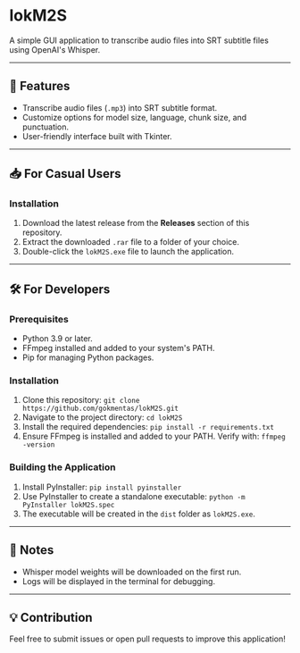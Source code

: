 # lokM2S

A simple GUI application to transcribe audio files into SRT subtitle files using OpenAI's Whisper.

---

## 🌟 Features
- Transcribe audio files (`.mp3`) into SRT subtitle format.
- Customize options for model size, language, chunk size, and punctuation.
- User-friendly interface built with Tkinter.

---

## 📥 For Casual Users

### Installation
1. Download the latest release from the **Releases** section of this repository.
2. Extract the downloaded `.rar` file to a folder of your choice.
3. Double-click the `lokM2S.exe` file to launch the application.

---

## 🛠 For Developers

### Prerequisites
- Python 3.9 or later.
- FFmpeg installed and added to your system's PATH.
- Pip for managing Python packages.

### Installation
1. Clone this repository:
   `git clone https://github.com/gokmentas/lokM2S.git`
2. Navigate to the project directory:
   `cd lokM2S`
3. Install the required dependencies:
   `pip install -r requirements.txt`
4. Ensure FFmpeg is installed and added to your PATH. Verify with:
   `ffmpeg -version`

### Building the Application
1. Install PyInstaller:
   `pip install pyinstaller`
2. Use PyInstaller to create a standalone executable:
   `python -m PyInstaller lokM2S.spec`
3. The executable will be created in the `dist` folder as `lokM2S.exe`.

---

## 📝 Notes
- Whisper model weights will be downloaded on the first run.
- Logs will be displayed in the terminal for debugging.

---

## 💡 Contribution
Feel free to submit issues or open pull requests to improve this application!
